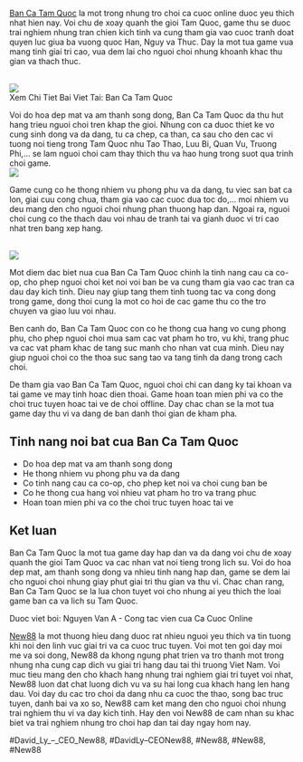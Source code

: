 <p><a href="https://new88n.net/ban-ca-tam-quoc/">Ban Ca Tam Quoc</a> la mot trong nhung tro choi ca cuoc online duoc yeu thich nhat hien nay. Voi chu de xoay quanh the gioi Tam Quoc, game thu se duoc trai nghiem nhung tran chien kich tinh va cung tham gia vao cuoc tranh doat quyen luc giua ba vuong quoc Han, Nguy va Thuc. Day la mot tua game vua mang tinh giai tri cao, vua dem lai cho nguoi choi nhung khoanh khac thu gian va thach thuc.</p><br><img src="https://new88n.net/wp-content/uploads/2025/04/Ban-ca-tam-quoc-la-gi.png"></br>
Xem Chi Tiet Bai Viet Tai: Ban Ca Tam Quoc<p>Voi do hoa dep mat va am thanh song dong, Ban Ca Tam Quoc da thu hut hang trieu nguoi choi tren khap the gioi. Nhung con ca duoc thiet ke vo cung sinh dong va da dang, tu ca chep, ca than, ca sau cho den cac vi tuong noi tieng trong Tam Quoc nhu Tao Thao, Luu Bi, Quan Vu, Truong Phi,... se lam nguoi choi cam thay thich thu va hao hung trong suot qua trinh choi game.<br><img src="https://new88n.net/wp-content/uploads/2025/04/Ban-ca-tam-quoc-la-gi.png"></br><p>Game cung co he thong nhiem vu phong phu va da dang, tu viec san bat ca lon, giai cuu cong chua, tham gia vao cac cuoc dua toc do,... moi nhiem vu deu mang den cho nguoi choi nhung phan thuong hap dan. Ngoai ra, nguoi choi cung co the thach dau voi nhau de tranh tai va gianh duoc vi tri cao nhat tren bang xep hang.</p><br><img src="https://new88n.net/wp-content/uploads/2025/04/Diem-noi-bat-cua-ban-ca-tam-quoc-thu-hut-nguoi-choi.png"></br><p>Mot diem dac biet nua cua Ban Ca Tam Quoc chinh la tinh nang cau ca co-op, cho phep nguoi choi ket noi voi ban be va cung tham gia vao cac tran ca dau day kich tinh. Dieu nay giup tang them tinh tuong tac va cong dong trong game, dong thoi cung la mot co hoi de cac game thu co the tro chuyen va giao luu voi nhau.<p>Ben canh do, Ban Ca Tam Quoc con co he thong cua hang vo cung phong phu, cho phep nguoi choi mua sam cac vat pham ho tro, vu khi, trang phuc va cac vat pham khac de tang suc manh cho nhan vat cua minh. Dieu nay giup nguoi choi co the thoa suc sang tao va tang tinh da dang trong cach choi.</p><p>De tham gia vao Ban Ca Tam Quoc, nguoi choi chi can dang ky tai khoan va tai game ve may tinh hoac dien thoai. Game hoan toan mien phi va co the choi truc tuyen hoac tai ve de choi offline. Day chac chan se la mot tua game day thu vi va dang de ban danh thoi gian de kham pha.<h2>Tinh nang noi bat cua Ban Ca Tam Quoc</h2><ul>
<li>Do hoa dep mat va am thanh song dong</li>
<li>He thong nhiem vu phong phu va da dang</li>
<li>Co tinh nang cau ca co-op, cho phep ket noi va choi cung ban be</li>
<li>Co he thong cua hang voi nhieu vat pham ho tro va trang phuc</li>
<li>Hoan toan mien phi va co the choi truc tuyen hoac tai ve</li>
</ul><h2>Ket luan</h2><p>Ban Ca Tam Quoc la mot tua game day hap dan va da dang voi chu de xoay quanh the gioi Tam Quoc va cac nhan vat noi tieng trong lich su. Voi do hoa dep mat, am thanh song dong va nhieu tinh nang hap dan, game se dem lai cho nguoi choi nhung giay phut giai tri thu gian va thu vi. Chac chan rang, Ban Ca Tam Quoc se la lua chon tuyet voi cho nhung ai yeu thich the loai game ban ca va lich su Tam Quoc.</p><p class="footer">Duoc viet boi: Nguyen Van A - Cong tac vien cua Ca Cuoc Online</p><p><a href="https://new88n.net/">New88</a> la mot thuong hieu dang duoc rat nhieu nguoi yeu thich va tin tuong khi noi den linh vuc giai tri va ca cuoc truc tuyen. Voi mot ten goi day moi me va soi dong, New88 da khong ngung phat trien va tro thanh mot trong nhung nha cung cap dich vu giai tri hang dau tai thi truong Viet Nam. Voi muc tieu mang den cho khach hang nhung trai nghiem giai tri tuyet voi nhat, New88 luon dat chat luong dich vu va su hai long cua khach hang len hang dau. Voi day du cac tro choi da dang nhu ca cuoc the thao, song bac truc tuyen, danh bai va xo so, New88 cam ket mang den cho nguoi choi nhung trai nghiem thu vi va day kich tinh. Hay den voi New88 de cam nhan su khac biet va trai nghiem nhung tro choi hap dan tai day ngay hom nay.</p>
#David_Ly_–_CEO_New88, #DavidLy–CEONew88, #New88, #New88, #New88
